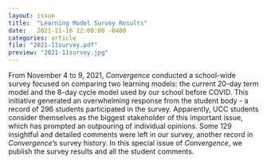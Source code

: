 ```yaml
---
layout: issue
title:  "Learning Model Survey Results"
date:   2021-11-16 12:00:00 -0400
categories: article
file: "2021-11survey.pdf"
preview: "2021-11survey.jpg"
---
```


From November 4 to 9, 2021, *Convergence* conducted a school-wide survey focused on comparing two learning models: the current 20-day term model and the 8-day cycle model used by our school before COVID. This initiative generated an overwhelming response from the student body - a record of 296 students participated in the survey. Apparently, UCC students consider themselves as the biggest stakeholder of this important issue, which has prompted an outpouring of individual opinions. Some 129 insightful and detailed comments were left in our survey, another record in *Convergence*’s survey history. In this special issue of *Convergence*, we publish the survey results and all the student comments. 